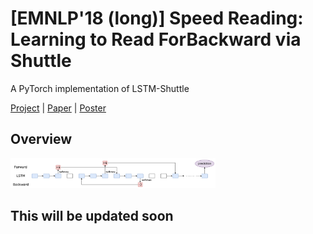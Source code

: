 # [EMNLP'18 (long)] Speed Reading: Learning to Read ForBackward via Shuttle
A PyTorch implementation of LSTM-Shuttle

[Project](https://tsujuifu.github.io/projs/emnlp18_lstm-shuttle.html) | [Paper](https://tsujuifu.github.io/pubs/emnlp18_lstm-shuttle.pdf) | [Poster](https://raw.githubusercontent.com/tsujuifu/pytorch_lstm-shuttle/master/imgs/poster.jpg)

## Overview

<img src='imgs/overview.png' width='65%' />

## This will be updated soon
